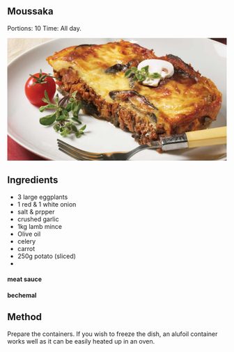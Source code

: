 ## Moussaka

Portions: 10
Time: All day.

![Featured Image](images/moussaka.jpg "Featured Image")

## Ingredients

- 3 large eggplants
- 1 red & 1 white onion
- salt & prpper
- crushed garlic
- 1kg lamb mince
- Olive oil
- celery
- carrot
- 250g potato (sliced)
-

#### meat sauce

#### bechemal

## Method

Prepare the containers. If you wish to freeze the dish, an alufoil container works well as it can be easily heated up in an oven.
